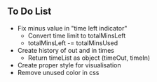 ## To Do List

-   Fix minus value in "time left indicator"
    -   Convert time limit to totalMinsLeft
    -   totalMinsLeft -= totalMinsUsed
-   Create history of out and in times
    -   Return timeList as object (timeOut, timeIn)
-   Create proper style for visualisation
-   Remove unused color in css
